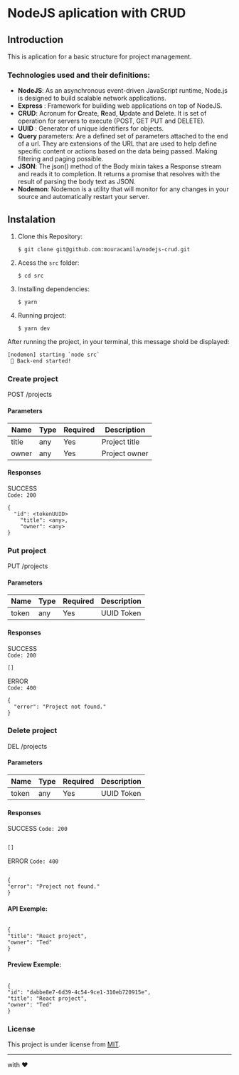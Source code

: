 # NodeJS aplication with CRUD

## Introduction

This is aplication for a basic structure for project management.

### Technologies used and their definitions:

- **NodeJS**: As an asynchronous event-driven JavaScript runtime, Node.js is designed to build scalable network applications.
- **Express** : Framework for building web applications on top of NodeJS.
- **CRUD**: Acronum for **C**reate, **R**ead, **U**pdate and **D**elete. It is set of operation for servers to execute (POST, GET PUT and DELETE).
- **UUID** : Generator of unique identifiers for objects.
- **Query** parameters: Are a defined set of parameters attached to the end of a url. They are extensions of the URL that are used to help define specific content or actions based on the data being passed. Making filtering and paging possible.
- **JSON**: The json() method of the Body mixin takes a Response stream and reads it to completion. It returns a promise that resolves with the result of parsing the body text as JSON.
- **Nodemon**: Nodemon is a utility that will monitor for any changes in your source and automatically restart your server.

## Instalation

1. Clone this Repository:

   `$ git clone git@github.com:mouracamila/nodejs-crud.git`

2. Acess the `src` folder:

   `$ cd src`

3. Installing dependencies:

   `$ yarn`

4. Running project:

   `$ yarn dev`

After running the project, in your terminal, this message shold be displayed:

```
[nodemon] starting `node src`
 🚀 Back-end started!
```

### Create project

POST /projects

#### Parameters

| Name  | Type | Required | Description   |
| ----- | ---- | -------- | ------------- |
| title | any  | Yes      | Project title |
| owner | any  | Yes      | Project owner |

#### Responses

SUCCESS  
`Code: 200`

```
{
  "id": <tokenUUID>
	"title": <any>,
	"owner": <any>
}

```

### Put project

PUT /projects

#### Parameters

| Name  | Type | Required | Description |
| ----- | ---- | -------- | ----------- |
| token | any  | Yes      | UUID Token  |

#### Responses

SUCCESS  
`Code: 200`

```
[]
```

ERROR  
`Code: 400`

```
{
  "error": "Project not found."
}
```

### Delete project

DEL /projects

#### Parameters

| Name  | Type | Required | Description |
| ----- | ---- | -------- | ----------- |
| token | any  | Yes      | UUID Token  |

#### Responses

SUCCESS
`Code: 200`

```

[]

```

ERROR
`Code: 400`

```

{
"error": "Project not found."
}

```

#### API Exemple:

```

{
"title": "React project",
"owner": "Ted"
}

```

#### Preview Exemple:

```

{
"id": "dabbe8e7-6d39-4c54-9ce1-310eb720915e",
"title": "React project",
"owner": "Ted"
}

```

### License

This project is under license from [MIT](https://en.wikipedia.org/wiki/MIT_License).

---

with ❤

```

```
